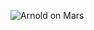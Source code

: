 ![Arnold on Mars](https://static1.srcdn.com/wordpress/wp-content/uploads/2017/06/Arnold-Schwarzenegger-in-Total-Recall.jpg?q=50&fit=crop&w=740&h=370&dpr=1.5)
